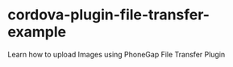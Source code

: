 # cordova-plugin-file-transfer-example
Learn how to upload Images using PhoneGap File Transfer Plugin
